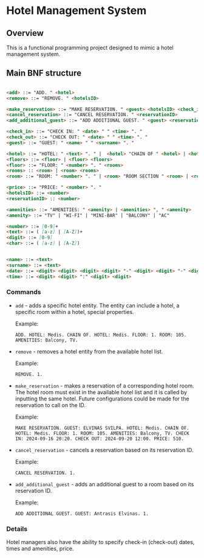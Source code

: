 # Hotel Management System

## Overview

This is a functional programming project designed to mimic a hotel management system.

## Main BNF structure

```markdown

<add> ::= "ADD. " <hotel> 
<remove> ::= "REMOVE. " <hotelsID> 

<make_reservation> ::= "MAKE RESERVATION. " <guest> <hotelsID> <check_in> <check_out> <price>
<cancel_reservation> ::= "CANCEL RESERVATION. " <reservationID>
<add_additional_guest> ::= "ADD ADDITIONAL GUEST. " <guest> <reservationID>

<check_in> ::= "CHECK IN: " <date> " " <time> ". "
<check_out> ::= "CHECK OUT: " <date> " " <time> ". "
<guest> ::= "GUEST: " <name> " " <surname> ". "

<hotel> ::= "HOTEL: " <text> ". " |  <hotel> "CHAIN OF " <hotel> | <hotel> <floors>
<floors> ::= <floor> | <floor> <floors>
<floor> ::= "FLOOR: " <number> ". " <rooms>
<rooms> :: <room> | <room> <rooms>
<room> ::= "ROOM: " <number> ". " | <room> "ROOM SECTION " <room> | <room> <amenities> ". "

<price> ::= "PRICE: " <number> ". "
<hotelsID> ::= <number>
<reservationID> :: <number>

<amenities> ::= "AMENITIES: " <amenity> | <amenities> ", " <amenity>
<amenity> ::= "TV" | "WI-FI" | "MINI-BAR" | "BALCONY" | "AC"

<number> ::= [0-9]+
<text> ::= ( [a-z] | [A-Z])+
<digit> ::= [0-9]
<char> ::= ( [a-z] | [A-Z])


<name> ::= <text>
<surname> ::= <text>
<date> ::= <digit> <digit> <digit> <digit> "-" <digit> <digit> "-" <digit> <digit>
<time> ::= <digit> <digit> ":" <digit> <digit>
```

### Commands

* `add` - adds a specific hotel entity. The entity can include a hotel, a specific room within a hotel, special properties.

    Example:
    ```
    ADD. HOTEL: Medis. CHAIN OF. HOTEL: Medis. FLOOR: 1. ROOM: 105. AMENITIES: Balcony, TV. 
    ```
* `remove` - removes a hotel entity from the available hotel list.

    Example:
    ```
    REMOVE. 1. 
    ```
* `make_reservation` - makes a reservation of a corresponding hotel room. The hotel room must exist in the available hotel list and it is called by inputting the same hotel. Future configurations could be made for the reservation to call on the ID. 
    
    Example:
    ```
    MAKE RESERVATION. GUEST: ELVINAS SVILPA. HOTEL: Medis. CHAIN OF. HOTEL: Medis. FLOOR: 1. ROOM: 105. AMENITIES: Balcony, TV. CHECK IN: 2024-09-16 20:20. CHECK OUT: 2024-09-20 12:00. PRICE: 510.

    ```
* `cancel_reservation` - cancels a reservation based on its reservation ID.

    Example:
    ```
    CANCEL RESERVATION. 1. 
    ```
* `add_additional_guest` - adds an additional guest to a room based on its reservation ID.

    Example:
    ```
    ADD ADDITIONAL GUEST. GUEST: Antrasis Elvinas. 1. 
    ```


### Details

Hotel managers also have the ability to specify check-in (check-out) dates, times and amenities, price.


